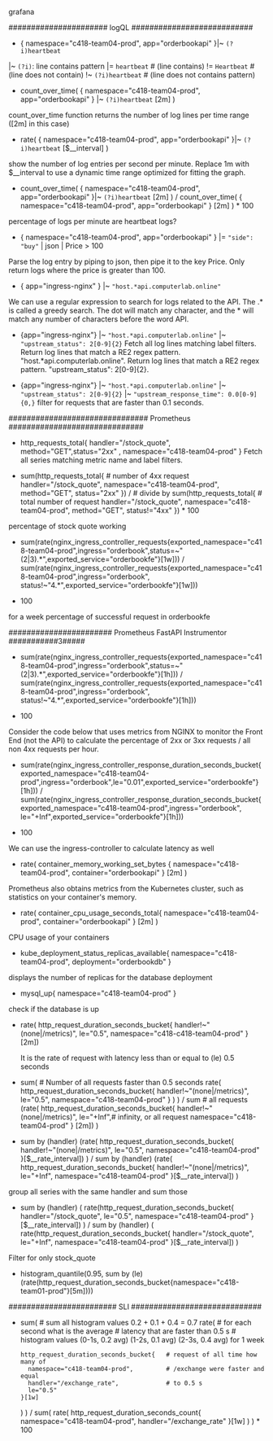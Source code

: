 grafana

###################### logQL ###########################

- {
  namespace="c418-team04-prod",
  app="orderbookapi"
  }|~ `(?i)heartbeat`

|~ `(?i)`: line contains pattern
|= `heartbeat` # (line contains)
!= `Heartbeat` # (line does not contain)
!~ `(?i)heartbeat` # (line does not contains pattern)

- count_over_time(
  {
    namespace="c418-team04-prod",
    app="orderbookapi"
  } |~ `(?i)heartbeat` [2m]
)

count_over_time function returns the number of log lines per time range ([2m] in this case)

- rate(
{
 namespace="c418-team04-prod",
 app="orderbookapi"
}|~ `(?i)heartbeat` [$__interval]
)

show the number of log entries per second per minute. 
Replace 1m with $__interval to use a dynamic time range optimized for fitting the graph.

- count_over_time(
{
 namespace="c418-team04-prod",
 app="orderbookapi"
}|~ `(?i)heartbeat` [2m]
)
/
count_over_time(
    {
        namespace="c418-team04-prod",
        app="orderbookapi"
    } [2m]
) * 100

percentage of logs per minute are heartbeat logs?

- { namespace="c418-team04-prod", app="orderbookapi" } |= `"side": "buy"` | json | Price > 100 

Parse the log entry by piping to json, then pipe it to the key Price. Only return logs where the price is greater than 100.

- { app="ingress-nginx" } |~ `"host.*api.computerlab.online"`

We can use a regular expression to search for logs related to the API. The .* is called a greedy search. The dot will match any character, and the * will match any number of characters before the word API.

- {app="ingress-nginx"} |~ `"host.*api.computerlab.online"` |~ `"upstream_status": 2[0-9]{2}`
Fetch all log lines matching label filters. Return log lines that match a RE2 regex pattern. "host.*api.computerlab.online". Return log lines that match a RE2 regex pattern. "upstream_status": 2[0-9]{2}.

- {app="ingress-nginx"} |~ `"host.*api.computerlab.online"` |~ `"upstream_status": 2[0-9]{2}` |~ `"upstream_response_time": 0.0[0-9]{0,}`
 filter for requests that are faster than 0.1 seconds.

############################### Prometheus ##############################

- http_requests_total{
  handler="/stock_quote",
  method="GET",status="2xx" ,
  namespace="c418-team04-prod"
}
Fetch all series matching metric name and label filters.

- sum(http_requests_total{ # number of 4xx request
  handler="/stock_quote",
  namespace="c418-team04-prod",
  method="GET",
  status="2xx"
})
/  # divide by
sum(http_requests_total{ # total number of request
  handler="/stock_quote",
  namespace="c418-team04-prod",
  method="GET",
  status!="4xx"
}) * 100

percentage of stock quote working

- sum(rate(nginx_ingress_controller_requests{exported_namespace="c418-team04-prod",ingress="orderbook",status=~"(2|3).*",exported_service="orderbookfe"}[1w]))
/
sum(rate(nginx_ingress_controller_requests{exported_namespace="c418-team04-prod",ingress="orderbook", status!~"4.*",exported_service="orderbookfe"}[1w]))
* 100

for a week percentage of successful request in orderbookfe



####################### Prometheus FastAPI Instrumentor ###########3#####

 - sum(rate(nginx_ingress_controller_requests{exported_namespace="c418-team04-prod",ingress="orderbook",status=~"(2|3).*",exported_service="orderbookfe"}[1h]))
/
sum(rate(nginx_ingress_controller_requests{exported_namespace="c418-team04-prod",ingress="orderbook", status!~"4.*",exported_service="orderbookfe"}[1h]))
* 100

Consider the code below that uses metrics from NGINX to monitor the Front End (not the API) to calculate the percentage of 2xx or 3xx requests / all non 4xx requests per hour.


- sum(rate(nginx_ingress_controller_response_duration_seconds_bucket{exported_namespace="c418-team04-prod",ingress="orderbook",le="0.01",exported_service="orderbookfe"}[1h]))
/
sum(rate(nginx_ingress_controller_response_duration_seconds_bucket{exported_namespace="c418-team04-prod",ingress="orderbook", le="+Inf",exported_service="orderbookfe"}[1h]))
* 100

We can use the ingress-controller to calculate latency as well

- rate(
    container_memory_working_set_bytes {
        namespace="c418-team04-prod",
        container="orderbookapi"
    } [2m]
)

Prometheus also obtains metrics from the Kubernetes cluster, such as statistics on your container's memory.

- rate(
    container_cpu_usage_seconds_total{
        namespace="c418-team04-prod",
        container="orderbookapi"
    } [2m]
)

CPU usage of your containers

- kube_deployment_status_replicas_available{
    namespace="c418-team04-prod",
    deployment="orderbookdb"
}

displays the number of replicas for the database deployment

- mysql_up{
    namespace="c418-team04-prod"
}

check if the database is up

- rate(
  http_request_duration_seconds_bucket{ 
    handler!~"(none|/metrics)",
    le="0.5",
    namespace="c418-c418-team04-prod"
  }[2m])

  It is the rate of request with latency less than or equal to (le) 0.5 seconds

- sum(                                                    # Number of all requests faster than 0.5 seconds
    rate(
        http_request_duration_seconds_bucket{
            handler!~"(none|/metrics)",
            le="0.5",
            namespace="c418-team04-prod"
        }
    )
)
 / 
sum                                                       # all requests
  (rate(
    http_request_duration_seconds_bucket{
      handler!~"(none|/metrics)",
      le="+Inf",# infinity, or all request
      namespace="c418-team04-prod"
    } [2m])
  )

- sum by (handler)
  (rate(
    http_request_duration_seconds_bucket{
      handler!~"(none|/metrics)",
      le="0.5",
      namespace="c418-team04-prod"
    }[$__rate_interval])
  )
  /
sum by (handler)
  (rate(
    http_request_duration_seconds_bucket{
      handler!~"(none|/metrics)",
      le="+Inf",
      namespace="c418-team04-prod"
      }[$__rate_interval])
  )

group all series with the same handler and sum those

- sum by (handler) (
  rate(http_request_duration_seconds_bucket{
    handler="/stock_quote",
    le="0.5",
    namespace="c418-team04-prod"
  }[$__rate_interval])
)
/
sum by (handler) (
  rate(http_request_duration_seconds_bucket{
    handler="/stock_quote",
    le="+Inf",
    namespace="c418-team04-prod"
  }[$__rate_interval])
)

Filter for only stock_quote

- histogram_quantile(0.95, sum by (le) (rate(http_request_duration_seconds_bucket{namespace="c418-team01-prod"}[5m])))

######################## SLI #############################
- sum(                                        # sum all histogram values 0.2 + 0.1 + 0.4 = 0.7 
    rate(                                     # for each second what is the average 
                                              # latency that are faster than 0.5 s
                                              # histogram values (0-1s, 0.2 avg) (1-2s, 0.1 avg) (2-3s, 0.4 avg) for 1 week
                                         
      http_request_duration_seconds_bucket{   # request of all time how many of
        namespace="c418-team04-prod",         # /exchange were faster and equal
        handler="/exchange_rate",             # to 0.5 s 
        le="0.5"
      }[1w]
    
    )
  )
  /
  sum(
    rate(
      http_request_duration_seconds_count{
        namespace="c418-team04-prod",
        handler="/exchange_rate"
      }[1w]
    )
  ) * 100





